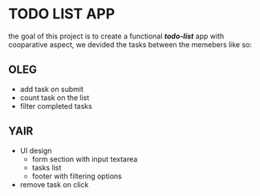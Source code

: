 # TODO LIST APP
the goal of this project is to create a functional ***todo-list*** app with cooparative aspect,
we devided the tasks between the memebers like so:

## OLEG
- add task on submit
- count task on the list
- filter completed tasks

## YAIR
- UI design
  - form section with input textarea
  - tasks list
  - footer with filtering options
- remove task on click
